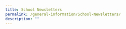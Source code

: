 ```yaml
---
title: School Newsletters
permalink: /general-information/School-Newsletters/
description: ""
---
```

